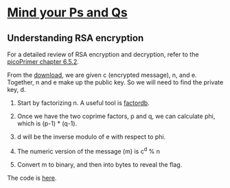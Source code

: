 # [Mind your Ps and Qs](https://play.picoctf.org/practice/challenge/162?bookmarked=1&page=1)

## Understanding RSA encryption
For a detailed review of RSA encryption and decryption, refer to the [picoPrimer chapter 6.5.2](https://primer.picoctf.org/#_modern_cryptography:~:text=6.5.2.%20Asymmetric%20crypto%20example%3A%20RSA).

From the [download](https://mercury.picoctf.net/static/3cfeb09681369c26e3f19d886bc1e5d9/values), we are given c (encrypted message), n, and e. Together, n and e make up the public key. So we will need to find the private key, d.

1. Start by factorizing n. A useful tool is [factordb](http://factordb.com/).


2. Once we have the two coprime factors, p and q, we can calculate phi, which is (p-1) * (q-1).


3. d will be the inverse modulo of e with respect to phi.


4. The numeric version of the message (m) is c<sup>d</sup> % n


5. Convert m to binary, and then into bytes to reveal the flag.

The code is [here](https://github.com/tiffanygan/picoCTFWriteup/blob/main/src/main/python/mind_your_ps_and_qs.py).